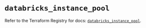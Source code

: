 # `databricks_instance_pool`

Refer to the Terraform Registry for docs: [`databricks_instance_pool`](https://registry.terraform.io/providers/databricks/databricks/1.79.1/docs/resources/instance_pool).
